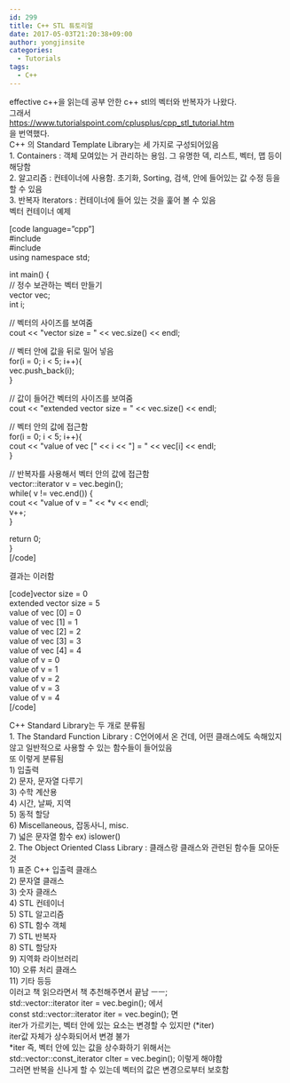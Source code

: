 ```yaml
---
id: 299
title: C++ STL 튜토리얼
date: 2017-05-03T21:20:38+09:00
author: yongjinsite
categories:
  - Tutorials
tags:
  - C++
---
```

<div>
  effective c++을 읽는데 공부 안한 c++ stl의 벡터와 반복자가 나왔다.
</div>

<div>
</div>

<div>
  그래서
</div>

<div>
  <a href="https://www.tutorialspoint.com/cplusplus/cpp_stl_tutorial.htm">https://www.tutorialspoint.com/cplusplus/cpp_stl_tutorial.htm</a>
</div>

<div>
  을 번역했다.
</div>

<div>
</div>

<div>
  C++ 의 Standard Template Library는 세 가지로 구성되어있음
</div>

<div>
</div>

<div>
  1. Containers : 객체 모여있는 거 관리하는 용임. 그 유명한 덱, 리스트, 벡터, 맵 등이 해당함
</div>

<div>
  2. 알고리즘 : 컨테이너에 사용함. 초기화, Sorting, 검색, 안에 들어있는 값 수정 등을 할 수 있음
</div>

<div>
  3. 반복자 Iterators : 컨테이너에 들어 있는 것을 훑어 볼 수 있음
</div>

<div>
</div>

<div>
  벡터 컨테이너 예제
</div>

<div>
</div>

<div>
  <p>
    [code language=&#8221;cpp&#8221;]<br /> #include <iostream><br /> #include <vector><br /> using namespace std;
  </p>
  
  <p>
    int main() {<br /> // 정수 보관하는 벡터 만들기<br /> vector vec;<br /> int i;
  </p>
  
  <p>
    // 벡터의 사이즈를 보여줌<br /> cout << "vector size = " << vec.size() << endl;
  </p>
  
  <p>
    // 벡터 안에 값을 뒤로 밀어 넣음<br /> for(i = 0; i < 5; i++){<br /> vec.push_back(i);<br /> }
  </p>
  
  <p>
    // 값이 들어간 벡터의 사이즈를 보여줌<br /> cout << "extended vector size = " << vec.size() << endl;
  </p>
  
  <p>
    // 벡터 안의 값에 접근함<br /> for(i = 0; i < 5; i++){<br /> cout << "value of vec [" << i << "] = " << vec[i] << endl;<br /> }
  </p>
  
  <p>
    // 반복자를 사용해서 벡터 안의 값에 접근함<br /> vector::iterator v = vec.begin();<br /> while( v != vec.end()) {<br /> cout << "value of v = " << *v << endl;<br /> v++;<br /> }
  </p>
  
  <p>
    return 0;<br /> }<br /> [/code]
  </p>
  
  <div>
  </div>
  
  <div>
    결과는 이러함
  </div>
  
  <div>
    <p>
      [code]vector size = 0<br /> extended vector size = 5<br /> value of vec [0] = 0<br /> value of vec [1] = 1<br /> value of vec [2] = 2<br /> value of vec [3] = 3<br /> value of vec [4] = 4<br /> value of v = 0<br /> value of v = 1<br /> value of v = 2<br /> value of v = 3<br /> value of v = 4<br /> [/code]
    </p>
  </div>
</div>

<div>
  C++ Standard Library는 두 개로 분류됨
</div>

<div>
</div>

<div>
  1. The Standard Function Library : C언어에서 온 건데, 어떤 클래스에도 속해있지 않고 일반적으로 사용할 수 있는 함수들이 들어있음
</div>

<div>
</div>

<div>
  또 이렇게 분류됨
</div>

<div>
  1) 입출력
</div>

<div>
  2) 문자, 문자열 다루기
</div>

<div>
  3) 수학 계산용
</div>

<div>
  4) 시간, 날짜, 지역
</div>

<div>
  5) 동적 할당
</div>

<div>
  6) Miscellaneous, 잡동사니, misc.
</div>

<div>
  7) 넓은 문자열 함수 ex) islower()
</div>

<div>
</div>

<div>
  2. The Object Oriented Class Library : 클래스랑 클래스와 관련된 함수들 모아둔 것
</div>

<div>
</div>

<div>
  1) 표준 C++ 입출력 클래스
</div>

<div>
  2) 문자열 클래스
</div>

<div>
  3) 숫자 클래스
</div>

<div>
  4) STL 컨테이너
</div>

<div>
  5) STL 알고리즘
</div>

<div>
  6) STL 함수 객체
</div>

<div>
  7) STL 반복자
</div>

<div>
  8) STL 할당자
</div>

<div>
  9) 지역화 라이브러리
</div>

<div>
  10) 오류 처리 클래스
</div>

<div>
  11) 기타 등등
</div>

<div>
</div>

<div>
  이러고 책 읽으라면서 책 추천해주면서 끝남 ㅡㅡ;
</div>

<div>
</div>

<div>
  std::vector<int>::iterator iter = vec.begin(); 에서
</div>

<div>
</div>

<div>
</div>

<div>
  const std::vector<int>::iterator iter = vec.begin(); 면
</div>

<div>
  iter가 가르키는, 벡터 안에 있는 요소는 변경할 수 있지만 (*iter)
</div>

<div>
  iter값 자체가 상수화되어서 변경 불가
</div>

<div>
</div>

<div>
  *iter 즉, 벡터 안에 있는 값을 상수화하기 위해서는
</div>

<div>
  std::vector<int>::const_iterator cIter = vec.begin(); 이렇게 해야함
</div>

<div>
</div>

<div>
  그러면 반복을 신나게 할 수 있는데 벡터의 값은 변경으로부터 보호함
</div>

<div>
</div>

<div>
</div>

<div>
</div>